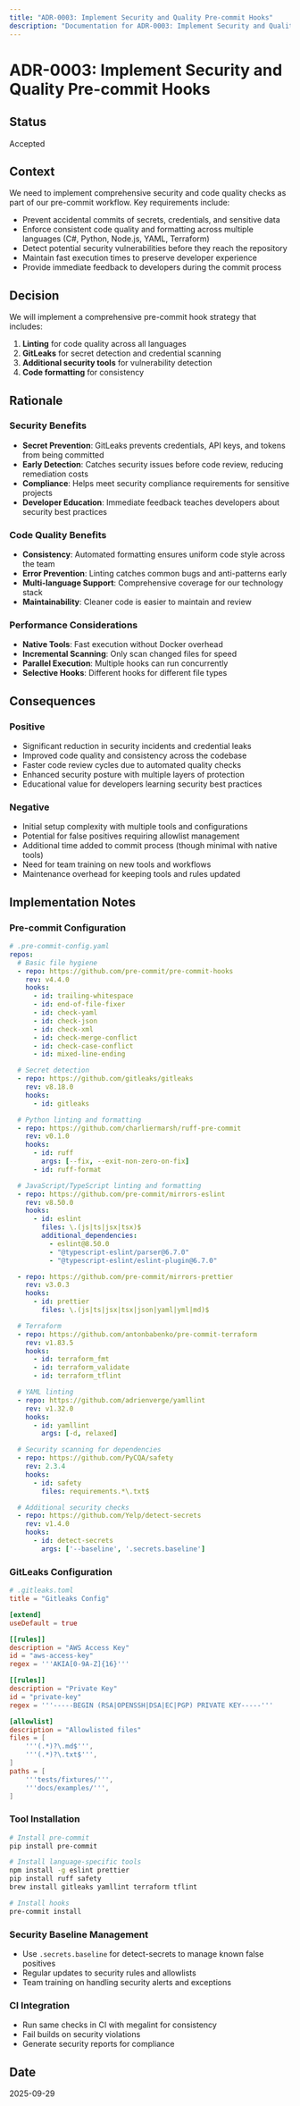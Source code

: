 ```yaml
---
title: "ADR-0003: Implement Security and Quality Pre-commit Hooks"
description: "Documentation for ADR-0003: Implement Security and Quality Pre-commit Hooks"
---
```


# ADR-0003: Implement Security and Quality Pre-commit Hooks

## Status

Accepted

## Context

We need to implement comprehensive security and code quality checks as part of our pre-commit workflow. Key requirements include:

- Prevent accidental commits of secrets, credentials, and sensitive data
- Enforce consistent code quality and formatting across multiple languages (C#, Python, Node.js, YAML, Terraform)
- Detect potential security vulnerabilities before they reach the repository
- Maintain fast execution times to preserve developer experience
- Provide immediate feedback to developers during the commit process

## Decision

We will implement a comprehensive pre-commit hook strategy that includes:

1. **Linting** for code quality across all languages
2. **GitLeaks** for secret detection and credential scanning
3. **Additional security tools** for vulnerability detection
4. **Code formatting** for consistency

## Rationale

### Security Benefits

- **Secret Prevention**: GitLeaks prevents credentials, API keys, and tokens from being committed
- **Early Detection**: Catches security issues before code review, reducing remediation costs
- **Compliance**: Helps meet security compliance requirements for sensitive projects
- **Developer Education**: Immediate feedback teaches developers about security best practices

### Code Quality Benefits

- **Consistency**: Automated formatting ensures uniform code style across the team
- **Error Prevention**: Linting catches common bugs and anti-patterns early
- **Multi-language Support**: Comprehensive coverage for our technology stack
- **Maintainability**: Cleaner code is easier to maintain and review

### Performance Considerations

- **Native Tools**: Fast execution without Docker overhead
- **Incremental Scanning**: Only scan changed files for speed
- **Parallel Execution**: Multiple hooks can run concurrently
- **Selective Hooks**: Different hooks for different file types

## Consequences

### Positive

- Significant reduction in security incidents and credential leaks
- Improved code quality and consistency across the codebase
- Faster code review cycles due to automated quality checks
- Enhanced security posture with multiple layers of protection
- Educational value for developers learning security best practices

### Negative

- Initial setup complexity with multiple tools and configurations
- Potential for false positives requiring allowlist management
- Additional time added to commit process (though minimal with native tools)
- Need for team training on new tools and workflows
- Maintenance overhead for keeping tools and rules updated

## Implementation Notes

### Pre-commit Configuration

```yaml
# .pre-commit-config.yaml
repos:
  # Basic file hygiene
  - repo: https://github.com/pre-commit/pre-commit-hooks
    rev: v4.4.0
    hooks:
      - id: trailing-whitespace
      - id: end-of-file-fixer
      - id: check-yaml
      - id: check-json
      - id: check-xml
      - id: check-merge-conflict
      - id: check-case-conflict
      - id: mixed-line-ending

  # Secret detection
  - repo: https://github.com/gitleaks/gitleaks
    rev: v8.18.0
    hooks:
      - id: gitleaks

  # Python linting and formatting
  - repo: https://github.com/charliermarsh/ruff-pre-commit
    rev: v0.1.0
    hooks:
      - id: ruff
        args: [--fix, --exit-non-zero-on-fix]
      - id: ruff-format

  # JavaScript/TypeScript linting and formatting
  - repo: https://github.com/pre-commit/mirrors-eslint
    rev: v8.50.0
    hooks:
      - id: eslint
        files: \.(js|ts|jsx|tsx)$
        additional_dependencies:
          - eslint@8.50.0
          - "@typescript-eslint/parser@6.7.0"
          - "@typescript-eslint/eslint-plugin@6.7.0"

  - repo: https://github.com/pre-commit/mirrors-prettier
    rev: v3.0.3
    hooks:
      - id: prettier
        files: \.(js|ts|jsx|tsx|json|yaml|yml|md)$

  # Terraform
  - repo: https://github.com/antonbabenko/pre-commit-terraform
    rev: v1.83.5
    hooks:
      - id: terraform_fmt
      - id: terraform_validate
      - id: terraform_tflint

  # YAML linting
  - repo: https://github.com/adrienverge/yamllint
    rev: v1.32.0
    hooks:
      - id: yamllint
        args: [-d, relaxed]

  # Security scanning for dependencies
  - repo: https://github.com/PyCQA/safety
    rev: 2.3.4
    hooks:
      - id: safety
        files: requirements.*\.txt$

  # Additional security checks
  - repo: https://github.com/Yelp/detect-secrets
    rev: v1.4.0
    hooks:
      - id: detect-secrets
        args: ['--baseline', '.secrets.baseline']
```

### GitLeaks Configuration

```toml
# .gitleaks.toml
title = "Gitleaks Config"

[extend]
useDefault = true

[[rules]]
description = "AWS Access Key"
id = "aws-access-key"
regex = '''AKIA[0-9A-Z]{16}'''

[[rules]]
description = "Private Key"
id = "private-key"
regex = '''-----BEGIN (RSA|OPENSSH|DSA|EC|PGP) PRIVATE KEY-----'''

[allowlist]
description = "Allowlisted files"
files = [
    '''(.*)?\.md$''',
    '''(.*)?\.txt$''',
]
paths = [
    '''tests/fixtures/''',
    '''docs/examples/''',
]
```

### Tool Installation

```bash
# Install pre-commit
pip install pre-commit

# Install language-specific tools
npm install -g eslint prettier
pip install ruff safety
brew install gitleaks yamllint terraform tflint

# Install hooks
pre-commit install
```

### Security Baseline Management

- Use `.secrets.baseline` for detect-secrets to manage known false positives
- Regular updates to security rules and allowlists
- Team training on handling security alerts and exceptions

### CI Integration

- Run same checks in CI with megalint for consistency
- Fail builds on security violations
- Generate security reports for compliance

## Date

2025-09-29
